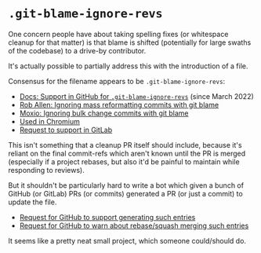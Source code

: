 # `.git-blame-ignore-revs`

One concern people have about taking spelling fixes
(or whitespace cleanup for that matter)
is that blame is shifted
(potentially for large swaths of the codebase)
to a drive-by contributor.

It's actually possible to partially address this with the
introduction of a file.

Consensus for the filename appears to be `.git-blame-ignore-revs`:

- [Docs: Support in GitHub for `.git-blame-ignore-revs`](https://docs.github.com/en/repositories/working-with-files/using-files/viewing-a-file#ignore-commits-in-the-blame-view) (since March 2022)
- [Rob Allen: Ignoring mass reformatting commits with git blame](https://akrabat.com/ignoring-revisions-with-git-blame/)
- [Moxio: Ignoring bulk change commits with git blame](https://www.moxio.com/blog/43/ignoring-bulk-change-commits-with-git-blame)
- [Used in Chromium](https://chromium.googlesource.com/chromium/src.git/+/f0596779e57f46fccb115a0fd65f0305894e3031/.git-blame-ignore-revs)
- [Request to support in GitLab](https://gitlab.com/gitlab-org/gitlab/-/issues/31423)

This isn't something that a cleanup PR itself should
include, because it's reliant on the final commit-refs
which aren't known until the PR is merged (especially
if a project rebases, but also it'd be painful to
maintain while responding to reviews).

But it shouldn't be particularly hard to write a bot
which given a bunch of GitHub (or GitLab) PRs (or commits)
generated a PR (or just a commit) to update the file.

- [Request for GitHub to support generating such entries](https://github.com/orgs/community/discussions/16880)
- [Request for GitHub to warn about rebase/squash merging such entries](https://github.com/orgs/community/discussions/136477)

It seems like a pretty neat small project, which someone
could/should do.
